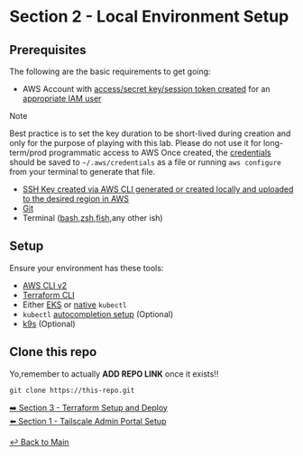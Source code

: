 # Section 2 - Local Environment Setup

## Prerequisites

The following are the basic requirements to get going:

- AWS Account with [access/secret key/session token created](https://docs.aws.amazon.com/IAM/latest/UserGuide/id_credentials_access-keys.html) for an [appropriate IAM user](https://docs.aws.amazon.com/IAM/latest/UserGuide/access-keys-admin-managed.html)
> [!NOTE]
> Best practice is to set the key duration to be short-lived during creation and only for the purpose of playing with this lab. Please do not use it for long-term/prod programmatic access to AWS
  Once created, the [credentials](https://docs.aws.amazon.com/cli/v1/userguide/cli-configure-files.html) should be saved to ```~/.aws/credentials``` as a file or running ```aws configure``` from your terminal to generate that file.
- [SSH Key created via AWS CLI generated or created locally and uploaded to the desired region in AWS](https://docs.aws.amazon.com/AWSEC2/latest/UserGuide/create-key-pairs.html)
- [Git](https://github.com/git-guides/install-git)
- Terminal ([bash](https://www.gnu.org/software/bash/),[zsh](https://ohmyz.sh/),[fish](https://fishshell.com/),any other ish)

## Setup

Ensure your environment has these tools:

- [AWS CLI v2](https://docs.aws.amazon.com/cli/latest/userguide/getting-started-install.html)
- [Terraform CLI](https://developer.hashicorp.com/terraform/tutorials/aws-get-started/install-cli)
- Either [EKS](https://docs.aws.amazon.com/eks/latest/userguide/install-kubectl.html) or [native](https://kubernetes.io/docs/tasks/tools/#kubectl) ```kubectl```
- ```kubectl``` [autocompletion setup](https://kubernetes.io/docs/reference/kubectl/generated/kubectl_completion/) (Optional)
- [k9s](https://k9scli.io/topics/install/) (Optional)

## Clone this repo

Yo,remember to actually **ADD REPO LINK** once it exists!!

```git clone https://this-repo.git```

[:arrow_right: Section 3 - Terraform Setup and Deploy](section-3-terraform-setup.md)  
[:arrow_left: Section 1 - Tailscale Admin Portal Setup](section-1-ts-admin-portal.md)

[:leftwards_arrow_with_hook: Back to Main](../README.md)
